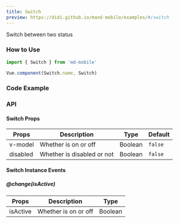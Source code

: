 ```yaml
---
title: Switch
preview: https://didi.github.io/mand-mobile/examples/#/switch
---
```


Switch between two status

### How to Use

```javascript
import { Switch } from 'md-mobile'

Vue.component(Switch.name, Switch)
```

### Code Example
<!-- DEMO -->

### API

#### Switch Props
| Props | Description | Type | Default |
|----|-----|------|------|
|v-model| Whether is on or off |Boolean|`false`|
|disabled| Whether is disabled or not |Boolean|`false`|

#### Switch Instance Events

##### @change(isActive)

| Props | Description | Type |
|----|-----|------|
|isActive| Whether is on or off |Boolean|
